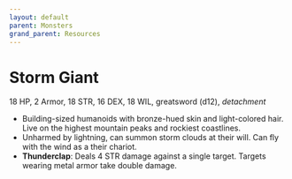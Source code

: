 ```yaml
---
layout: default
parent: Monsters
grand_parent: Resources
---
```


# Storm Giant

18 HP, 2 Armor, 18 STR, 16 DEX, 18 WIL, greatsword (d12), _detachment_

- Building-sized humanoids with bronze-hued skin and light-colored hair. Live on the highest mountain peaks and rockiest coastlines.
- Unharmed by lightning, can summon storm clouds at their will. Can fly with the wind as a their chariot.
- **Thunderclap**: Deals 4 STR damage against a single target. Targets wearing metal armor take double damage.   
